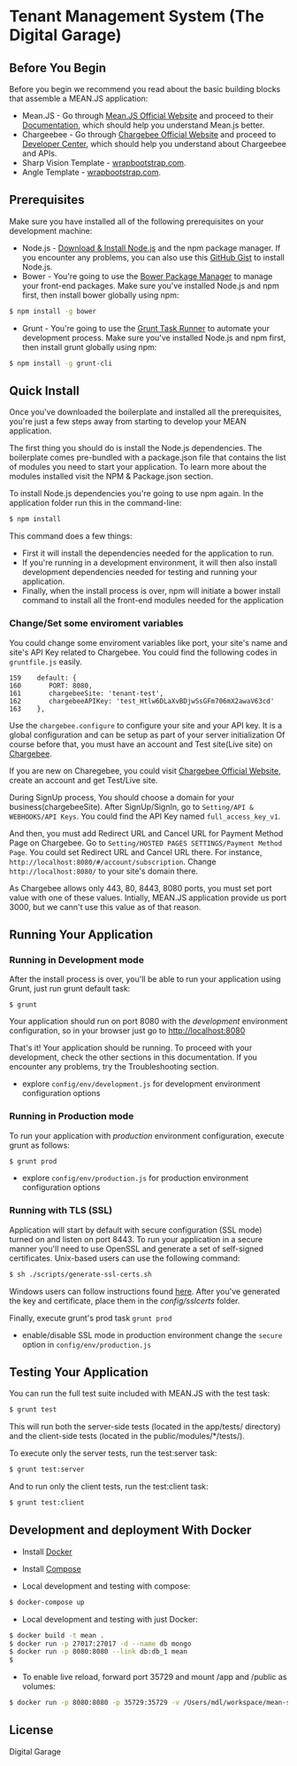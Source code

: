 # Tenant Management System (The Digital Garage)

## Before You Begin
Before you begin we recommend you read about the basic building blocks that assemble a MEAN.JS application:
* Mean.JS - Go through [Mean.JS Official Website](http://meanjs.org/) and proceed to their [Documentation](http://meanjs.org/docs.html), which should help you understand Mean.js better.
* Chargeebee - Go through [Chargebee Official Website](https://www.chargebee.com/) and proceed to [Developer Center](https://www.chargebee.com/developers/), which should help you understand about Chargeebee and APIs.
* Sharp Vision Template - [wrapbootstrap.com](https://wrapbootstrap.com/theme/sharp-vision-angularjs-business-theme-WB0T6N6X9).
* Angle Template - [wrapbootstrap.com](https://wrapbootstrap.com/theme/angle-bootstrap-admin-template-WB04HF123).

## Prerequisites
Make sure you have installed all of the following prerequisites on your development machine:
* Node.js - [Download & Install Node.js](http://www.nodejs.org/download/) and the npm package manager. If you encounter any problems, you can also use this [GitHub Gist](https://gist.github.com/isaacs/579814) to install Node.js.
* Bower - You're going to use the [Bower Package Manager](http://bower.io/) to manage your front-end packages. Make sure you've installed Node.js and npm first, then install bower globally using npm:

```bash
$ npm install -g bower
```

* Grunt - You're going to use the [Grunt Task Runner](http://gruntjs.com/) to automate your development process. Make sure you've installed Node.js and npm first, then install grunt globally using npm:

```bash
$ npm install -g grunt-cli
```

## Quick Install
Once you've downloaded the boilerplate and installed all the prerequisites, you're just a few steps away from starting to develop your MEAN application.

The first thing you should do is install the Node.js dependencies. The boilerplate comes pre-bundled with a package.json file that contains the list of modules you need to start your application. To learn more about the modules installed visit the NPM & Package.json section.

To install Node.js dependencies you're going to use npm again. In the application folder run this in the command-line:

```bash
$ npm install
```

This command does a few things:
* First it will install the dependencies needed for the application to run.
* If you're running in a development environment, it will then also install development dependencies needed for testing and running your application.
* Finally, when the install process is over, npm will initiate a bower install command to install all the front-end modules needed for the application

### Change/Set some enviroment variables
You could change some enviroment variables like port, your site's name and site's API Key related to Chargebee.
You could find the following codes in `gruntfile.js` easily.

```
159    default: {
160    	  PORT: 8080,
161    	  chargebeeSite: 'tenant-test',
162    	  chargebeeAPIKey: 'test_Htlw6DLaXvBDjwSsGFm706mX2awaV63cd'
163    },
```
Use the `chargebee.configure` to configure your site and your API key. It is a global configuration and can be setup as part of your server initialization
Of course before that, you must have an account and Test site(Live site) on [Chargebee](https://www.chargebee.com/).

If you are new on Charegebee, you could visit [Chargebee Official Website](https://www.chargebee.com/), create an account and get Test/Live site.

During SignUp process, You should choose a domain for your business(chargebeeSite).
After SignUp/SignIn, go to `Setting/API & WEBHOOKS/API Keys`. You could find the API Key named `full_access_key_v1`.

And then, you must add Redirect URL and Cancel URL for Payment Method Page on Chargebee.
Go to `Setting/HOSTED PAGES SETTINGS/Payment Method Page`.
You could set Redirect URL and Cancel URL there. For instance, `http://localhost:8080/#/account/subscription`.
Change `http://localhost:8080/` to your site's domain there.

As Chargebee allows only 443, 80, 8443, 8080 ports, you must set port value with one of these values.
Intially, MEAN.JS application provide us port 3000, but we cann't use this value as of that reason.

## Running Your Application

### Running in Development mode
After the install process is over, you'll be able to run your application using Grunt, just run grunt default task:

```
$ grunt
```

Your application should run on port 8080 with the *development* environment configuration, so in your browser just go to [http://localhost:8080](http://localhost:8080)

That's it! Your application should be running. To proceed with your development, check the other sections in this documentation.
If you encounter any problems, try the Troubleshooting section.

* explore `config/env/development.js` for development environment configuration options

### Running in Production mode
To run your application with *production* environment configuration, execute grunt as follows:

```bash
$ grunt prod
```

* explore `config/env/production.js` for production environment configuration options

### Running with TLS (SSL)
Application will start by default with secure configuration (SSL mode) turned on and listen on port 8443.
To run your application in a secure manner you'll need to use OpenSSL and generate a set of self-signed certificates. Unix-based users can use the following command:

```bash
$ sh ./scripts/generate-ssl-certs.sh
```

Windows users can follow instructions found [here](http://www.websense.com/support/article/kbarticle/How-to-use-OpenSSL-and-Microsoft-Certification-Authority).
After you've generated the key and certificate, place them in the *config/sslcerts* folder.

Finally, execute grunt's prod task `grunt prod`
* enable/disable SSL mode in production environment change the `secure` option in `config/env/production.js`


## Testing Your Application
You can run the full test suite included with MEAN.JS with the test task:

```bash
$ grunt test
```

This will run both the server-side tests (located in the app/tests/ directory) and the client-side tests (located in the public/modules/*/tests/).

To execute only the server tests, run the test:server task:

```bash
$ grunt test:server
```

And to run only the client tests, run the test:client task:

```bash
$ grunt test:client
```

## Development and deployment With Docker

* Install [Docker](https://docs.docker.com/installation/#installation)
* Install [Compose](https://docs.docker.com/compose/install/)

* Local development and testing with compose:
```bash
$ docker-compose up
```

* Local development and testing with just Docker:
```bash
$ docker build -t mean .
$ docker run -p 27017:27017 -d --name db mongo
$ docker run -p 8080:8080 --link db:db_1 mean
$
```

* To enable live reload, forward port 35729 and mount /app and /public as volumes:
```bash
$ docker run -p 8080:8080 -p 35729:35729 -v /Users/mdl/workspace/mean-stack/mean/public:/home/mean/public -v /Users/mdl/workspace/mean-stack/mean/app:/home/mean/app --link db:db_1 mean
```

## License
Digital Garage
